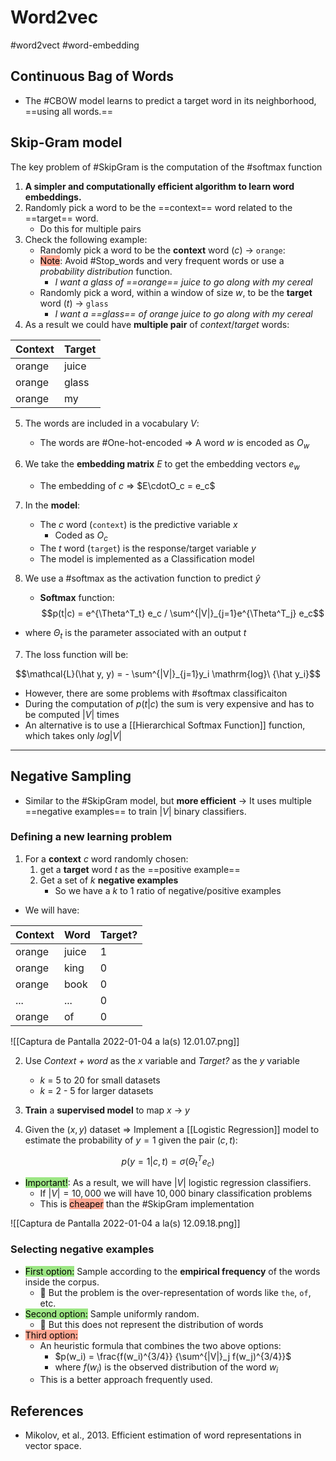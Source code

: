 ---
---

# Word2vec

#word2vect #word-embedding 

## Continuous Bag of Words
- The #CBOW model learns to predict a target word in its neighborhood, ==using all words.==

## Skip-Gram model
The key problem of #SkipGram is the computation of the #softmax function

1. **A simpler and computationally efficient algorithm to learn word embeddings.**
2. Randomly pick a word to be the ==context== word related to the ==target== word.
	- Do this for multiple pairs
3. Check the following example:
	- Randomly pick a word to be the **context** word ($c$) -> `orange`:
	- <mark style='background-color: #FFA793 !important'>Note</mark>: Avoid #Stop_words and very frequent words or use a *probability distribution* function.
		- *I want a glass of ==orange== juice to go along with my cereal*
	- Randomly pick a word, within a window of size $w$, to be the **target** word ($t$) -> `glass`
		- *I want a ==glass== of orange juice to go along with my cereal*
4. As a result we could have **multiple pair** of *context*/*target* words:

|Context | Target |
|---|---|
|orange|juice|
|orange|glass|
|orange|my|

5. The words are included in a vocabulary $V$:
	- The words are #One-hot-encoded => A word $w$ is encoded as $O_w$
	
6. We take the **embedding matrix** $E$ to get the embedding vectors $e_w$
	- The embedding of $c$ => $E\cdotO_c = e_c$

5. In the **model**:
	- The $c$ word (`context`) is the predictive variable $x$
		- Coded as $O_c$
	- The $t$ word (`target`) is the response/target variable $y$
	- The model is implemented as a Classification model

6. We use a #softmax as the activation function to predict $\hat y$
	- **Softmax** function: 
$$p(t|c) = e^{\Theta^T_t} e_c / \sum^{|V|}_{j=1}e^{\Theta^T_j} e_c$$
- where $\Theta_t$ is the parameter associated with an output $t$

7. The loss function will be:

$$\mathcal{L}(\hat y, y) = - \sum^{|V|}_{j=1}y_i \mathrm{log}\   {\hat y_i}$$
- However, there are some problems with #softmax classificaiton
- During the computation of $p(t|c)$ the sum is very expensive and has to be computed $|V|$ times
- An alternative is to use a [[Hierarchical Softmax Function]] function, which takes only $log|V|$

***

## Negative Sampling

- Similar to the #SkipGram model, but **more efficient** -> It uses multiple ==negative examples== to train $|V|$ binary classifiers.

### Defining a new learning problem
1. For a **context** $c$ word randomly chosen:
	1. get a **target** word $t$ as the ==positive example== 
	2. Get a set of $k$ **negative examples**
		- So we have a $k$ to $1$ ratio of negative/positive examples
- We will have:


| Context | Word  | Target? |
| ------- | ----- | ------- |
| orange  | juice | 1       |
| orange  | king  | 0       |
| orange  | book  | 0       |
| ...     | ...   | 0       |
| orange  | of    | 0       |

![[Captura de Pantalla 2022-01-04 a la(s) 12.01.07.png]]

2. Use *Context + word* as the $x$ variable and *Target?* as the $y$ variable
	- $k$ = 5 to 20 for small datasets
	- $k$ = 2 - 5 for larger datasets

3. **Train** a **supervised model** to map $x$ -> $y$

4. Given the $(x,y)$ dataset => Implement a [[Logistic Regression]] model to estimate the probability of $y =1$ given the pair $(c,t)$:

$$p(y = 1 | c, t) = \sigma(\Theta^T_t e_c)$$
- <mark style='background-color: #9CE684 !important'>Important!</mark>: As a result, we will have $|V|$ logistic regression classifiers.
	- If $|V| = 10,000$ we will have $10,000$ binary classification problems
	- This is <mark style='background-color: #FFA793 !important'>cheaper</mark> than the #SkipGram implementation

![[Captura de Pantalla 2022-01-04 a la(s) 12.09.18.png]]

### Selecting negative examples

- <mark style='background-color: #9CE684 !important'>First option:</mark> Sample according to the **empirical frequency** of the words inside the corpus.
	- 🔴 But the problem is the over-representation of words like `the`, `of`, etc.
- <mark style='background-color: #9CE684 !important'>Second option:</mark> Sample uniformly random.
	- 🔴 But this does not represent the distribution of words
- <mark style='background-color: #FFA793 !important'>Third option:</mark> 
	- An heuristic formula that combines the two above options:
		- $p(w_i) = \frac{f(w_i)^{3/4}} {\sum^{|V|}_j f(w_j)^{3/4}}$
		- where $f(w_i)$ is the observed distribution of the word $w_i$
	- This is a better approach frequently used.


## References
- Mikolov, et al., 2013. Efficient estimation of word representations in vector space.